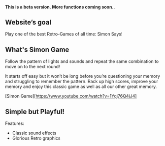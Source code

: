 #### This is a beta version. More functions coming soon..

## Website’s goal
Play one of the best Retro-Games of all time: Simon Says!

## What's Simon Game
Follow the pattern of lights and sounds and repeat the same combination to move on to the next round!

It starts off easy but it won’t be long before you’re questioning your memory and struggling to remember the pattern.
Rack up high scores, improve your memory and enjoy this classic game as well as all our other great memory.

[Simon Game][https://www.youtube.com/watch?v=1Yqj76Q4jJ4]

## Simple but Playful!
Features:
* Classic sound effects
* Glorious Retro graphics
